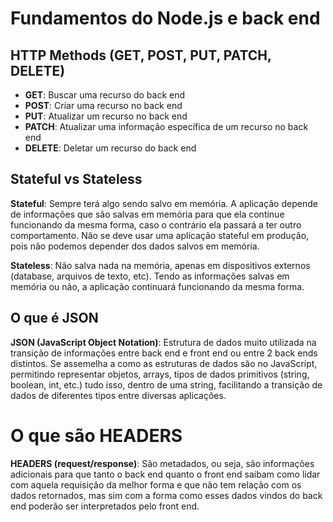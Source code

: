 # Fundamentos do Node.js e back end

## HTTP Methods (GET, POST, PUT, PATCH, DELETE)

- **GET**: Buscar uma recurso do back end
- **POST**: Criar uma recurso no back end
- **PUT**: Atualizar um recurso no back end
- **PATCH**: Atualizar uma informação específica de um recurso no back end
- **DELETE**: Deletar um recurso do back end

## Stateful vs Stateless

**Stateful**: Sempre terá algo sendo salvo em memória. A aplicação depende de informações que são salvas em memória para que ela continue funcionando da mesma forma, caso o contrário ela passará a ter outro comportamento. Não se deve usar uma aplicação stateful em produção, pois não podemos depender dos dados salvos em memória.

**Stateless**: Não salva nada na memória, apenas em dispositivos externos (database, arquivos de texto, etc). Tendo as informações salvas em memória ou não, a aplicação continuará funcionando da mesma forma.

## O que é JSON

**JSON (JavaScript Object Notation)**: Estrutura de dados muito utilizada na transição de informações entre back end e front end ou entre 2 back ends distintos. Se assemelha a como as estruturas de dados são no JavaScript, permitindo representar objetos, arrays, tipos de dados primitivos (string, boolean, int, etc.) tudo isso, dentro de uma string, facilitando a transição de dados de diferentes tipos entre diversas aplicações.

# O que são HEADERS

**HEADERS (request/response)**: São metadados, ou seja, são informações adicionais para que tanto o back end quanto o front end saibam como lidar com aquela requisição da melhor forma e que não tem relação com os dados retornados, mas sim com a forma como esses dados vindos do back end poderão ser interpretados pelo front end.
